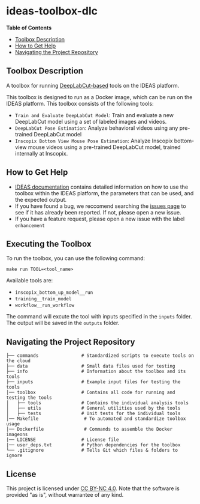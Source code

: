 # ideas-toolbox-dlc


**Table of Contents**
- [Toolbox Description](#toolbox-description)
- [How to Get Help](#how-to-get-help)
- [Navigating the Project Repository](#navigating-the-project-repository)


## Toolbox Description
A toolbox for running [DeepLabCut-based](https://github.com/DeepLabCut/DeepLabCut) tools on the IDEAS platform.

This toolbox is designed to run as a Docker image, which can be run on the IDEAS platform. This toolbox consists of the following tools:

- `Train and Evaluate DeepLabCut Model`: Train and evaluate a new DeepLabCut model using a set of labeled images and videos.
- `DeepLabCut Pose Estimation`: Analyze behavioral videos using any pre-trained DeepLabCut model
- `Inscopix Bottom View Mouse Pose Estimation`: Analyze Inscopix bottom-view mouse videos using a pre-trained DeepLabCut model, trained internally at Inscopix.

## How to Get Help
- [IDEAS documentation](https://inscopix.github.io/ideas-docs/tools/dlc/workflow__run_workflow.html) contains detailed information on how to use the toolbox within the IDEAS platform, the parameters that can be used, and the expected output.
- If you have found a bug, we reccomend searching the [issues page](https://github.com/inscopix/ideas-toolbox-deeplabcut/issues) to see if it has already been reported. If not, please open a new issue.
- If you have a feature request, please open a new issue with the label `enhancement`

## Executing the Toolbox

To run the toolbox, you can use the following command:

`make run TOOL=<tool_name>`

Available tools are:

- `inscopix_bottom_up_model__run`
- `training__train_model`
- `workflow__run_workflow`

The command will excute the tool with inputs specified in the `inputs` folder. The output will be saved in the `outputs` folder.

## Navigating the Project Repository

```
├── commands                # Standardized scripts to execute tools on the cloud
├── data                    # Small data files used for testing
├── info                    # Information about the toolbox and its tools
├── inputs                  # Example input files for testing the tools
│── toolbox                 # Contains all code for running and testing the tools
│   ├── tools               # Contains the individual analysis tools
│   ├── utils               # General utilities used by the tools
│   ├── tests               # Unit tests for the individual tools
│── Makefile                 # To automated and standardize toolbox usage
│── Dockerfile               # Commands to assemble the Docker imageons
|── LICENSE                 # License file
|── user_deps.txt           # Python dependencies for the toolbox
└── .gitignore              # Tells Git which files & folders to ignore
```

## License

This project is licensed under [CC BY-NC 4.0](https://creativecommons.org/licenses/by-nc/4.0/deed.en). Note that the software is provided "as is", without warrantee of any kind.